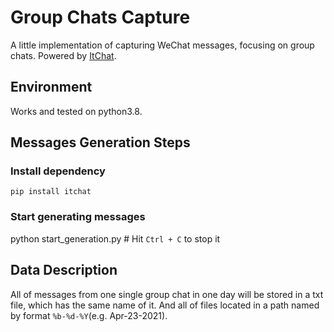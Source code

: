 
# Group Chats Capture

A little implementation of capturing WeChat messages, focusing on group chats.
Powered by [ItChat](https://github.com/littlecodersh/itchat).

## Environment

Works and tested on python3.8.

## Messages Generation Steps

### Install dependency

`pip install itchat`

### Start generating messages

python start_generation.py # Hit `Ctrl + C` to stop it

## Data Description

All of messages from one single group chat in one day will be stored in a txt
file, which has the same name of it. And all of files located in a path named
by format `%b-%d-%Y`(e.g. Apr-23-2021).
